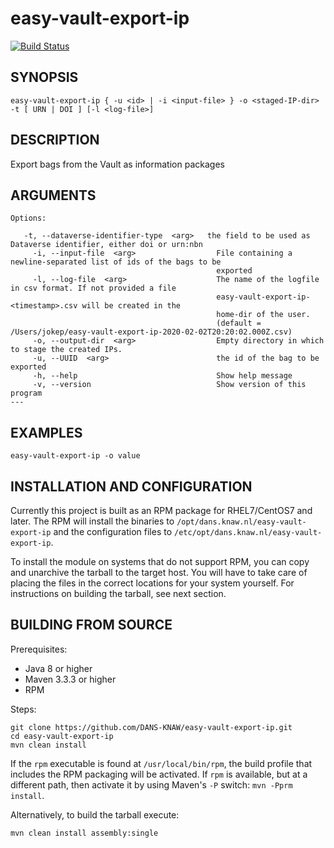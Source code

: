 easy-vault-export-ip
===========
[![Build Status](https://travis-ci.org/DANS-KNAW/easy-vault-export-ip.png?branch=master)](https://travis-ci.org/DANS-KNAW/easy-vault-export-ip)

<!-- Remove this comment and extend the descriptions below -->


SYNOPSIS
--------

    easy-vault-export-ip { -u <id> | -i <input-file> } -o <staged-IP-dir> -t [ URN | DOI ] [-l <log-file>]


DESCRIPTION
-----------

Export bags from the Vault as information packages


ARGUMENTS
---------

    Options:

       -t, --dataverse-identifier-type  <arg>   the field to be used as Dataverse identifier, either doi or urn:nbn
         -i, --input-file  <arg>                  File containing a newline-separated list of ids of the bags to be
                                                  exported
         -l, --log-file  <arg>                    The name of the logfile in csv format. If not provided a file
                                                  easy-vault-export-ip-<timestamp>.csv will be created in the
                                                  home-dir of the user.
                                                  (default = /Users/jokep/easy-vault-export-ip-2020-02-02T20:20:02.000Z.csv)
         -o, --output-dir  <arg>                  Empty directory in which to stage the created IPs.
         -u, --UUID  <arg>                        the id of the bag to be exported
         -h, --help                               Show help message
         -v, --version                            Show version of this program
    ---

EXAMPLES
--------

    easy-vault-export-ip -o value

INSTALLATION AND CONFIGURATION
------------------------------
Currently this project is built as an RPM package for RHEL7/CentOS7 and later. The RPM will install the binaries to
`/opt/dans.knaw.nl/easy-vault-export-ip` and the configuration files to `/etc/opt/dans.knaw.nl/easy-vault-export-ip`. 

To install the module on systems that do not support RPM, you can copy and unarchive the tarball to the target host.
You will have to take care of placing the files in the correct locations for your system yourself. For instructions
on building the tarball, see next section.

BUILDING FROM SOURCE
--------------------
Prerequisites:

* Java 8 or higher
* Maven 3.3.3 or higher
* RPM

Steps:
    
    git clone https://github.com/DANS-KNAW/easy-vault-export-ip.git
    cd easy-vault-export-ip 
    mvn clean install

If the `rpm` executable is found at `/usr/local/bin/rpm`, the build profile that includes the RPM 
packaging will be activated. If `rpm` is available, but at a different path, then activate it by using
Maven's `-P` switch: `mvn -Pprm install`.

Alternatively, to build the tarball execute:

    mvn clean install assembly:single
